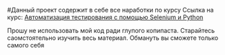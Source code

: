 #Данный проект содержит в себе все наработки по курсу
Ссылка на курс:
[Автоматизация тестирования с помощью Selenium и Python](https://stepik.org/course/575)

Прошу не использовать мой код ради глупого копипаста. Старайтесь саомстоятельно изучить весь материал. Обмануть вы сможете только самого себя